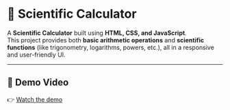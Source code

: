 # 🔢 Scientific Calculator  

A **Scientific Calculator** built using **HTML, CSS, and JavaScript**.  
This project provides both **basic arithmetic operations** and **scientific functions** (like trigonometry, logarithms, powers, etc.), all in a responsive and user-friendly UI.  

---

## 🎥 Demo Video
👉 [Watch the demo](./demo.mp4) 
